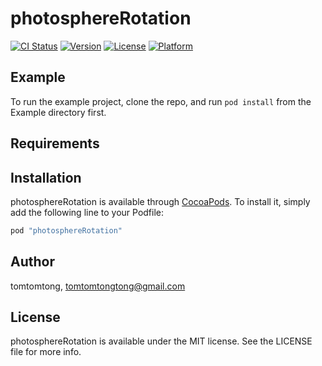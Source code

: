 # photosphereRotation

[![CI Status](http://img.shields.io/travis/tomtomtong/photosphereRotation.svg?style=flat)](https://travis-ci.org/tomtomtong/photosphereRotation)
[![Version](https://img.shields.io/cocoapods/v/photosphereRotation.svg?style=flat)](http://cocoapods.org/pods/photosphereRotation)
[![License](https://img.shields.io/cocoapods/l/photosphereRotation.svg?style=flat)](http://cocoapods.org/pods/photosphereRotation)
[![Platform](https://img.shields.io/cocoapods/p/photosphereRotation.svg?style=flat)](http://cocoapods.org/pods/photosphereRotation)

## Example

To run the example project, clone the repo, and run `pod install` from the Example directory first.

## Requirements

## Installation

photosphereRotation is available through [CocoaPods](http://cocoapods.org). To install
it, simply add the following line to your Podfile:

```ruby
pod "photosphereRotation"
```

## Author

tomtomtong, tomtomtongtong@gmail.com

## License

photosphereRotation is available under the MIT license. See the LICENSE file for more info.
